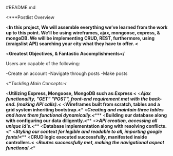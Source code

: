 #README.md

<***Postlist Overview

<**In this project, We will assemble everything we’ve learned from the work up to this point. We’ll be using wireframes, ajax, mongoose, express, & mongoDB. We will be implementing CRUD, REST, furthermore, using (craigslist API) searching your city what they have to offer.
<**

<**Greatest Objectives, & Fantastic Accomplishments</**

Users are capable of the following:

-Create an account
-Navigate through posts
-Make posts

<**Tackling Main Concepts:<*

<**Utilizing Express, Mongoose, MongoDB such as:Express <**
<***Ajax functionality, "GET" "POST", front-end requirement met with the back-end. (making API calls).<***
<**Wireframes built from scratch, tables and a grid system inheriting bootstrap.<***
<***Creating and maintain three tables and have them functional dynamically.<******
<**Building our database along with configuring our data diligently.<****
<***>API creation, accessing all unique id's.<*****
<**Database implementation along with resolving conflicts.<***
<***Styling our context for legible and readable to all, importing google fonts!<*****
<**CRUD logic executed successfully, manifested inside controllers.<**
<***Routes successfully met, making the navigational aspect functional.<****
